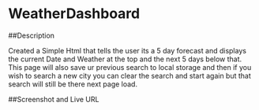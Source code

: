 # WeatherDashboard

##Description

Created a Simple Html that tells the user its a 5 day forecast and displays the current Date and Weather at the top and the next 5 days below that. This page will also save ur previous search to local storage and then if you wish to search a new city you can clear the search and start again but that search will still be there next page load.

##Screenshot and Live URL

